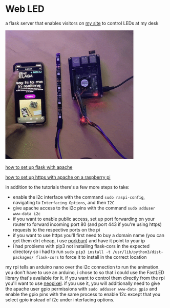 # Web LED
a flask server that enables visitors on [my site](https://abhi.work/hi) to control LEDs at my desk

![img](https://github.com/avelaga/webLed/blob/master/webLed.gif)

[how to set up flask with apache](https://www.bogotobogo.com/python/Flask/Python_Flask_HelloWorld_App_with_Apache_WSGI_Ubuntu14.php)

[how to set up https with apache on a raspberry pi](https://pimylifeup.com/raspberry-pi-ssl-lets-encrypt/)

in addition to the tutorials there's a few more steps to take:
- enable the i2c interface with the command `sudo raspi-config`, navigating to `Interfacing Options`, and then `I2C`
- give apache access to the i2c pins with the command `sudo adduser www-data i2c`
- if you want to enable public access, set up port forwarding on your router to forward incoming port 80 (and port 443 if you're using https) requests to the respective ports on the pi 
- if you want to use https you'll first need to buy a domain name (you can get them dirt cheap, i use [porkbun](https://porkbun.com)) and have it point to your ip
- i had problems with pip3 not installing flask-cors in the expected directory so i had to run `sudo pip3 install -t /usr/lib/python3/dist-packages/ flask-cors` to force it to install in the correct location

my rpi tells an arduino nano over the i2c connection to run the animation. you don't have to use an arduino, i chose to so that i could use the FastLED library that's available for it. if you want to control them directly from the rpi you'll want to use [neopixel](https://learn.adafruit.com/neopixels-on-raspberry-pi/python-usage). if you use it, you will additionally need to give the apache user gpio permissions with `sudo adduser www-data gpio` and enable the gpio pins with the same process to enable 12c except that you select gpio instead of i2c under interfacing options.

